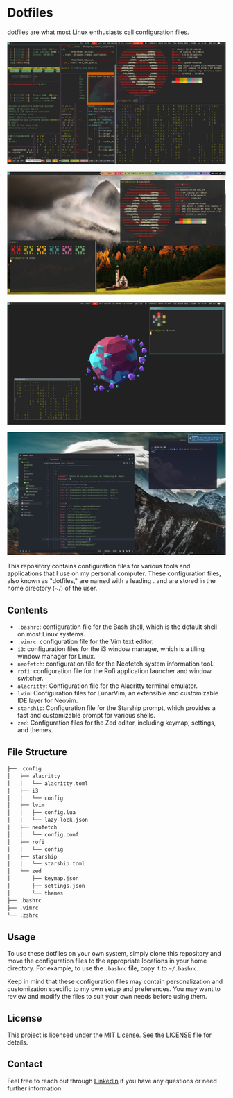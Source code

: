 # Dotfiles
dotfiles are what most Linux enthusiasts call configuration files.

![preview](./.screenshots/Screenshot%20from%202021-01-28%2021-09-34.png)

![preview](./.screenshots/2021-01-11-232800_1366x768_scrot.png)

![preview](./.screenshots/2021-01-28-210806_1366x768_scrot.png)

![preview](./.screenshots/2024-08-19_18-54.png)

This repository contains configuration files for various tools and applications that I use on my personal computer. These configuration files, also known as "dotfiles," are named with a leading . and are stored in the home directory (~/) of the user.

## Contents
* `.bashrc`: configuration file for the Bash shell, which is the default shell on most Linux systems.
* `.vimrc`: configuration file for the Vim text editor.
* `i3`: configuration files for the i3 window manager, which is a tiling window manager for Linux.
* `neofetch`: configuration file for the Neofetch system information tool.
* `rofi`: configuration file for the Rofi application launcher and window switcher.
* `alacritty`: Configuration file for the Alacritty terminal emulator.
* `lvim`: Configuration files for LunarVim, an extensible and customizable IDE layer for Neovim.
* `starship`: Configuration file for the Starship prompt, which provides a fast and customizable prompt for various shells.
* `zed`: Configuration files for the Zed editor, including keymap, settings, and themes.

## File Structure
```bash
├── .config
│   ├── alacritty
│   │   └── alacritty.toml
│   ├── i3
│   │   └── config
│   ├── lvim
│   │   ├── config.lua
│   │   └── lazy-lock.json
│   ├── neofetch
│   │   └── config.conf
│   ├── rofi
│   │   └── config
│   ├── starship
│   │   └── starship.toml
│   └── zed
│       ├── keymap.json
│       ├── settings.json
│       └── themes
├── .bashrc
├── .vimrc
└── .zshrc
```

## Usage
To use these dotfiles on your own system, simply clone this repository and move the configuration files to the appropriate locations in your home directory. For example, to use the `.bashrc` file, copy it to `~/.bashrc`.

Keep in mind that these configuration files may contain personalization and customization specific to my own setup and preferences. You may want to review and modify the files to suit your own needs before using them.

## License
This project is licensed under the [MIT License](LICENSE). See the [LICENSE](LICENSE) file for details.

## Contact
Feel free to reach out through [LinkedIn](https://www.linkedin.com/in/jrz-vnn/) if you have any questions or need further information.
